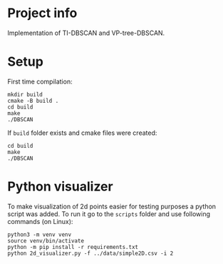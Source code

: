 # Project info
Implementation of TI-DBSCAN and VP-tree-DBSCAN.

# Setup

First time compilation:
``` console
mkdir build
cmake -B build .
cd build
make
./DBSCAN
```

If `build` folder exists and cmake files were created:
``` console
cd build
make
./DBSCAN
```

# Python visualizer
To make visualization of 2d points easier for testing purposes a python script was added. To run it go to the `scripts` folder and use following commands (on Linux):
``` console
python3 -m venv venv
source venv/bin/activate
python -m pip install -r requirements.txt
python 2d_visualizer.py -f ../data/simple2D.csv -i 2
```
